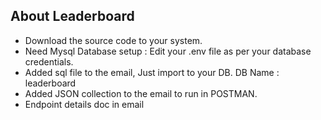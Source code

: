 ## About Leaderboard

* Download the source code to your system.
* Need Mysql Database setup : Edit your .env file as per your database credentials.
* Added sql file to the email, Just import to your DB. DB Name : leaderboard
* Added JSON collection to the email to run in POSTMAN.
* Endpoint details doc in email
